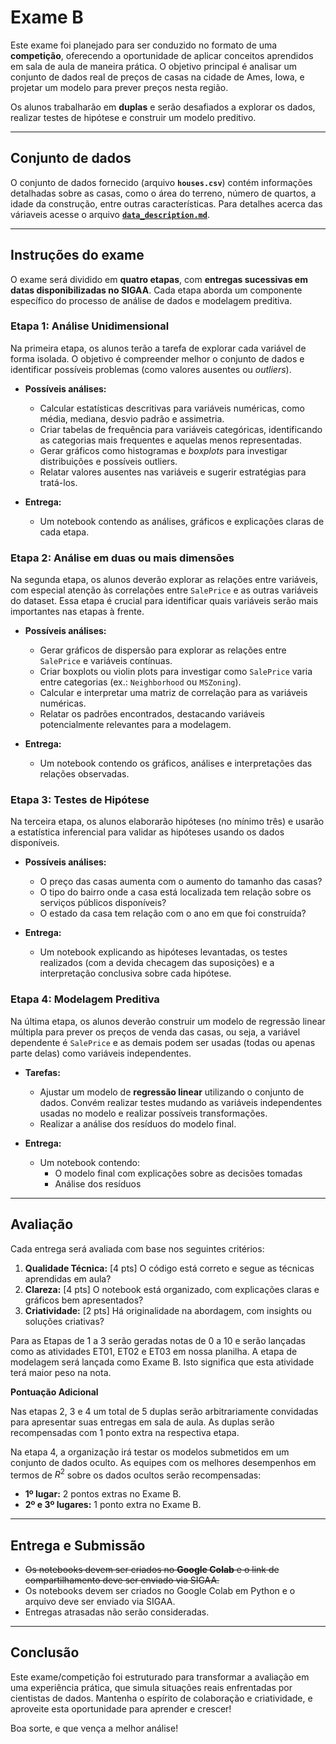 # Exame B

Este exame foi planejado para ser conduzido no formato de uma **competição**, oferecendo a oportunidade de aplicar conceitos aprendidos em sala de aula de maneira prática. O objetivo principal é analisar um conjunto de dados real de preços de casas na cidade de Ames, Iowa, e projetar um modelo para prever preços nesta região.

Os alunos trabalharão em **duplas** e serão desafiados a explorar os dados, realizar testes de hipótese e construir um modelo preditivo.

---

## Conjunto de dados

O conjunto de dados fornecido (arquivo **`houses.csv`**) contém informações detalhadas sobre as casas, como o área do terreno, número de quartos, a idade da construção, entre outras características. Para detalhes acerca das váriaveis acesse o arquivo [**`data_description.md`**](data_description.md).

---

## Instruções do exame

O exame será dividido em **quatro etapas**, com **entregas sucessivas em datas disponibilizadas no SIGAA**. Cada etapa aborda um componente específico do processo de análise de dados e modelagem preditiva.

### Etapa 1: Análise Unidimensional

Na primeira etapa, os alunos terão a tarefa de explorar cada variável de forma isolada. O objetivo é compreender melhor o conjunto de dados e identificar possíveis problemas (como valores ausentes ou *outliers*).

- **Possíveis análises:**
  - Calcular estatísticas descritivas para variáveis numéricas, como média, mediana, desvio padrão e assimetria.
  - Criar tabelas de frequência para variáveis categóricas, identificando as categorias mais frequentes e aquelas menos representadas.
  - Gerar gráficos como histogramas e *boxplots* para investigar distribuições e possíveis outliers.
  - Relatar valores ausentes nas variáveis e sugerir estratégias para tratá-los.

- **Entrega:**
  - Um notebook contendo as análises, gráficos e explicações claras de cada etapa.

### Etapa 2: Análise em duas ou mais dimensões

Na segunda etapa, os alunos deverão explorar as relações entre variáveis, com especial atenção às correlações entre `SalePrice` e as outras variáveis do dataset. Essa etapa é crucial para identificar quais variáveis serão mais importantes nas etapas à frente.

- **Possíveis análises:**
  - Gerar gráficos de dispersão para explorar as relações entre `SalePrice` e variáveis contínuas.
  - Criar boxplots ou violin plots para investigar como `SalePrice` varia entre categorias (ex.: `Neighborhood` ou `MSZoning`).
  - Calcular e interpretar uma matriz de correlação para as variáveis numéricas.
  - Relatar os padrões encontrados, destacando variáveis potencialmente relevantes para a modelagem.

- **Entrega:**
  - Um notebook contendo os gráficos, análises e interpretações das relações observadas.

### Etapa 3: Testes de Hipótese

Na terceira etapa, os alunos elaborarão hipóteses (no mínimo três) e usarão a estatística inferencial para validar as hipóteses usando os dados disponíveis.

- **Possíveis análises:**
  - O preço das casas aumenta com o aumento do tamanho das casas?
  - O tipo do bairro onde a casa está localizada tem relação sobre os serviços públicos disponíveis?
  - O estado da casa tem relação com o ano em que foi construída?

- **Entrega:**
  - Um notebook explicando as hipóteses levantadas, os testes realizados (com a devida checagem das suposições) e a interpretação conclusiva sobre cada hipótese.

### Etapa 4: Modelagem Preditiva

Na última etapa, os alunos deverão construir um modelo de regressão linear múltipla para prever os preços de venda das casas, ou seja, a variável dependente é `SalePrice` e as demais podem ser usadas (todas ou apenas parte delas) como variáveis independentes.

- **Tarefas:**
  - Ajustar um modelo de **regressão linear** utilizando o conjunto de dados. Convém realizar testes mudando as variáveis independentes usadas no modelo e realizar possíveis transformações.
  - Realizar a análise dos resíduos do modelo final.

- **Entrega:**
  - Um notebook contendo:
    - O modelo final com explicações sobre as decisões tomadas
    - Análise dos resíduos

---

## Avaliação

Cada entrega será avaliada com base nos seguintes critérios:

1. **Qualidade Técnica:** [4 pts] O código está correto e segue as técnicas aprendidas em aula?
2. **Clareza:** [4 pts] O notebook está organizado, com explicações claras e gráficos bem apresentados?
3. **Criatividade:** [2 pts] Há originalidade na abordagem, com insights ou soluções criativas?

Para as Etapas de 1 a 3 serão geradas notas de 0 a 10 e serão lançadas como as atividades ET01, ET02 e ET03 em nossa planilha. A etapa de modelagem será lançada como Exame B. Isto significa que esta atividade terá maior peso na nota.

**Pontuação Adicional**

Nas etapas 2, 3 e 4 um total de 5 duplas serão arbitrariamente convidadas para apresentar suas entregas em sala de aula. As duplas serão recompensadas com 1 ponto extra na respectiva etapa.

Na etapa 4, a organização irá testar os modelos submetidos em um conjunto de dados oculto. As equipes com os melhores desempenhos em termos de $R^2$ sobre os dados ocultos serão recompensadas:

- **1º lugar:** 2 pontos extras no Exame B.
- **2º e 3º lugares:** 1 ponto extra no Exame B.

---

## Entrega e Submissão

- ~~Os notebooks devem ser criados no **Google Colab** e o link de compartilhamento deve ser enviado via SIGAA.~~
- Os notebooks devem ser criados no Google Colab em Python e o arquivo deve ser enviado via SIGAA.
- Entregas atrasadas não serão consideradas.

---

## Conclusão

Este exame/competição foi estruturado para transformar a avaliação em uma experiência prática, que simula situações reais enfrentadas por cientistas de dados. Mantenha o espírito de colaboração e criatividade, e aproveite esta oportunidade para aprender e crescer!

Boa sorte, e que vença a melhor análise!
